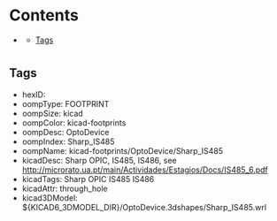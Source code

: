



Contents
========

* [](#)
	* [Tags](#tags)

# 

## Tags

- hexID: 
- oompType: FOOTPRINT
- oompSize: kicad
- oompColor: kicad-footprints
- oompDesc: OptoDevice
- oompIndex: Sharp_IS485
- oompName: kicad-footprints/OptoDevice/Sharp_IS485
- kicadDesc: Sharp OPIC, IS485, IS486, see http://microrato.ua.pt/main/Actividades/Estagios/Docs/IS485_6.pdf
- kicadTags: Sharp OPIC IS485 IS486
- kicadAttr: through_hole
- kicad3DModel: ${KICAD6_3DMODEL_DIR}/OptoDevice.3dshapes/Sharp_IS485.wrl
